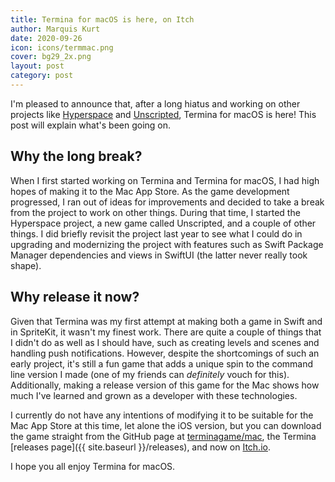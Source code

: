 ```yaml
---
title: Termina for macOS is here, on Itch
author: Marquis Kurt
date: 2020-09-26
icon: icons/termmac.png
cover: bg29_2x.png
layout: post
category: post
---
```


I'm pleased to announce that, after a long hiatus and working on other projects like [Hyperspace][hyp] and [Unscripted][uvn], Termina for macOS is here! This post will explain what's been going on.

## Why the long break?

When I first started working on Termina and Termina for macOS, I had high hopes of making it to the Mac App Store. As the game development progressed, I ran out of ideas for improvements and decided to take a break from the project to work on other things. During that time, I started the Hyperspace project, a new game called Unscripted, and a couple of other things. I did briefly revisit the project last year to see what I could do in upgrading and modernizing the project with features such as Swift Package Manager dependencies and views in SwiftUI (the latter never really took shape).

## Why release it now?

Given that Termina was my first attempt at making both a game in Swift and in SpriteKit, it wasn't my finest work. There are quite a couple of things that I didn't do as well as I should have, such as creating levels and scenes and handling push notifications. However, despite the shortcomings of such an early project, it's still a fun game that adds a unique spin to the command line version I made (one of my friends can _definitely_ vouch for this). Additionally, making a release version of this game for the Mac shows how much I've learned and grown as a developer with these technologies.

I currently do not have any intentions of modifying it to be suitable for the Mac App Store at this time, let alone the iOS version, but you can download the game straight from the GitHub page at [terminagame/mac][github], the Termina [releases page]({{ site.baseurl }}/releases), and now on [Itch.io][itch].

I hope you all enjoy Termina for macOS.

<!-- Links -->
[hyp]: "https://hyperspace.marquiskurt.net"
[uvn]: "https://unscriptedvn.dev"
[github]: "https://github.com/TerminaGame/mac/releases/"
[itch]: "https://marquiskurt.itch.io/termina"
